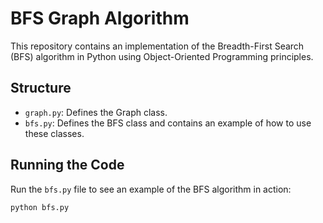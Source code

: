 # BFS Graph Algorithm

This repository contains an implementation of the Breadth-First Search (BFS) algorithm in Python using Object-Oriented Programming principles.

## Structure

- `graph.py`: Defines the Graph class.
- `bfs.py`: Defines the BFS class and contains an example of how to use these classes.

## Running the Code

Run the `bfs.py` file to see an example of the BFS algorithm in action:

```bash
python bfs.py
